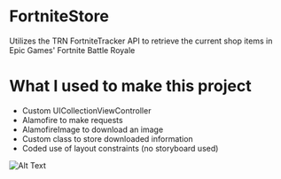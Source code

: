 # FortniteStore
Utilizes the TRN FortniteTracker API to retrieve the current shop items in Epic Games' Fortnite Battle Royale

# What I used to make this project
* Custom UICollectionViewController
* Alamofire to make requests
* AlamofireImage to download an image
* Custom class to store downloaded information
* Coded use of layout constraints (no storyboard used)

![Alt Text](https://media.giphy.com/media/kGo7iUTMxuH9Wsi1Ip/giphy.gif)

